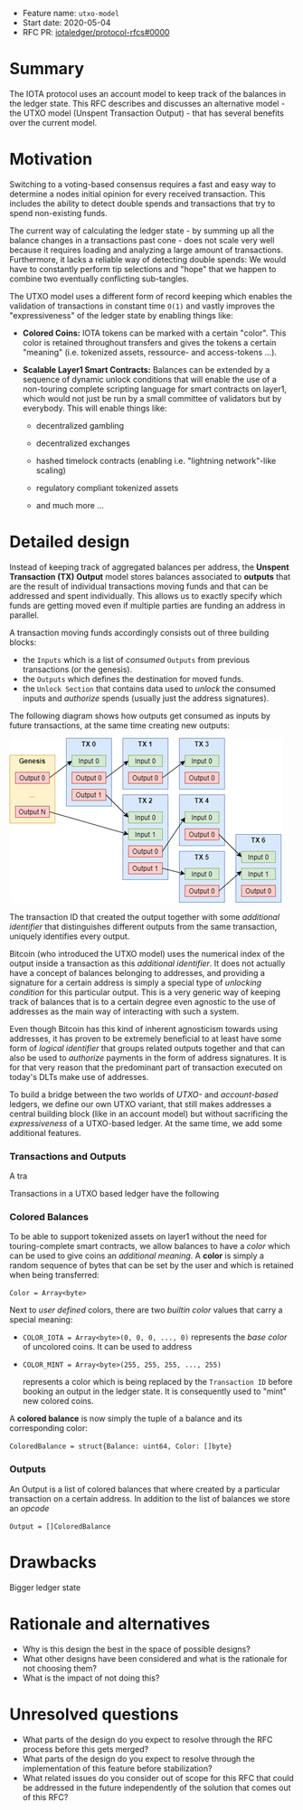 + Feature name: `utxo-model`
+ Start date: 2020-05-04
+ RFC PR: [iotaledger/protocol-rfcs#0000](https://github.com/iotaledger/protocol-rfcs/pull/0000)

# Summary

The IOTA protocol uses an account model to keep track of the balances in the ledger state. This RFC describes and
discusses an alternative model - the UTXO model (Unspent Transaction Output) - that has several benefits over the
current model. 

# Motivation

Switching to a voting-based consensus requires a fast and easy way to determine a nodes initial opinion for every
received transaction. This includes the ability to detect double spends and transactions that try to spend non-existing
funds.

The current way of calculating the ledger state - by summing up all the balance changes in a transactions past cone -
does not scale very well because it requires loading and analyzing a large amount of transactions. Furthermore, it lacks
a reliable way of detecting double spends: We would have to constantly perform tip selections and "hope" that we happen
to combine two eventually conflicting sub-tangles. 

The UTXO model uses a different form of record keeping which enables the validation of transactions in constant time
`O(1)` and vastly improves the "expressiveness" of the ledger state by enabling things like:

+ **Colored Coins:** IOTA tokens can be marked with a certain "color". This color is retained throughout transfers and
gives the tokens a certain "meaning" (i.e. tokenized assets, ressource- and access-tokens ...).
  
+ **Scalable Layer1 Smart Contracts:** Balances can be extended by a sequence of dynamic unlock conditions that will
enable the use of a non-touring complete scripting language for smart contracts on layer1, which would not just be run
by a small committee of validators but by everybody. This will enable things like:

    + decentralized gambling
    
    + decentralized exchanges
    
    + hashed timelock contracts (enabling i.e. "lightning network"-like scaling)
    
    + regulatory compliant tokenized assets
    
    + and much more ...

# Detailed design

Instead of keeping track of aggregated balances per address, the **Unspent Transaction (TX) Output** model stores
balances associated to **outputs** that are the result of individual transactions moving funds and that can be addressed
and spent individually. This allows us to exactly specify which funds are getting moved even if multiple parties are
funding an address in parallel.

A transaction moving funds accordingly consists out of three building blocks:

- the ``Inputs`` which is a list of *consumed* ``Outputs`` from previous transactions (or the genesis).
- the ``Outputs`` which defines the destination for moved funds.
- the ``Unlock Section`` that contains data used to *unlock* the consumed inputs and *authorize* spends (usually just the address signatures).

The following diagram shows how outputs get consumed as inputs by future transactions, at the same time creating new outputs:

![sdf](images/utxo_flow.png)



The transaction ID that created the output together with some _additional identifier_ that distinguishes
different outputs from the same transaction, uniquely identifies every output.

Bitcoin (who introduced the UTXO model) uses the
numerical index of the output inside a transaction as this *additional identifier*. It does not actually have a concept
of balances belonging to addresses, and providing a signature for a certain address is simply a special type of
*unlocking condition* for this particular output. This is a very generic way of keeping track of balances that is to a
certain degree even agnostic to the use of addresses as the main way of interacting with such a system.

Even though Bitcoin has this kind of inherent agnosticism towards using addresses, it has proven to be extremely
beneficial to at least have some form of *logical identifier* that groups related outputs together and that can also be
used to *authorize* payments in the form of address signatures. It is for that very reason that the predominant part of
transaction executed on today's DLTs make use of addresses.

To build a bridge between the two worlds of *UTXO-* and *account-based* ledgers, we define our own UTXO variant, that
still makes addresses a central building block (like in an account model) but without sacrificing the *expressiveness*
of a UTXO-based ledger. At the same time, we add some additional features.

### Transactions and Outputs

A tra

Transactions in a UTXO based ledger have the following 

### Colored Balances

To be able to support tokenized assets on layer1 without the need for touring-complete smart contracts, we allow
balances to have a *color* which can be used to give coins an *additional meaning*. A **color** is simply a random
sequence of bytes that can be set by the user and which is retained when being transferred:

``Color = Array<byte>``

Next to *user defined* colors, there are two *builtin color* values that carry a special meaning:

- ``COLOR_IOTA = Array<byte>(0, 0, 0, ..., 0)`` represents the *base color* of uncolored coins. It can be used to address 

- ``COLOR_MINT = Array<byte>(255, 255, 255, ..., 255)``

  represents a color which is being replaced by the ``Transaction ID`` before booking an output in the ledger state.
  It is consequently used to "mint" new colored coins.

A **colored balance** is now simply the tuple of a balance and its corresponding color:

``ColoredBalance = struct{Balance: uint64, Color: []byte}``

### Outputs

An Output is a list of colored balances that where created by a particular transaction on a certain
address. In addition to the list of balances we store an *opcode* 

``Output = []ColoredBalance``



# Drawbacks

Bigger ledger state

# Rationale and alternatives

- Why is this design the best in the space of possible designs?
- What other designs have been considered and what is the rationale for not
  choosing them?
- What is the impact of not doing this?

# Unresolved questions

- What parts of the design do you expect to resolve through the RFC process
  before this gets merged?
- What parts of the design do you expect to resolve through the implementation
  of this feature before stabilization?
- What related issues do you consider out of scope for this RFC that could be
  addressed in the future independently of the solution that comes out of this
  RFC?
